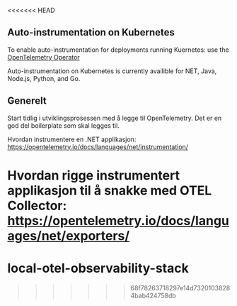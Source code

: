 <<<<<<< HEAD
## Auto-instrumentation on Kubernetes

To enable auto-instrumentation for deployments running Kuernetes: use the [OpenTelemetry Operator](https://opentelemetry.io/docs/kubernetes/operator/automatic/)

Auto-instrumentation on Kubernetes is currently availible for NET, Java, Node.js, Python, and Go.


## Generelt

Start tidlig i utviklingsprosessen med å legge til OpenTelemetry. Det er en god del boilerplate som skal legges til.

Hvordan instrumentere en .NET applikasjon:
https://opentelemetry.io/docs/languages/net/instrumentation/

Hvordan rigge instrumentert applikasjon til å snakke med OTEL Collector:
https://opentelemetry.io/docs/languages/net/exporters/
=======
# local-otel-observability-stack
>>>>>>> 68f78263718297e14d73201038284bab424758db
